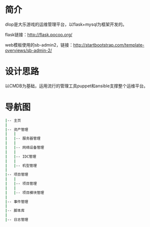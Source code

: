 # 简介
dlop是大乐游戏的运维管理平台，以flask+mysql为框架开发的。

flask链接：http://flask.pocoo.org/

web模板使用的sb-admin2，链接：http://startbootstrap.com/template-overviews/sb-admin-2/

# 设计思路
以CMDB为基础，运用流行的管理工具puppet和ansible支撑整个运维平台。


# 导航图

```bash
|-- 主页
|
|-- 资产管理
|   |
|   |-- 服务器管理
|   |
|   |-- 网络设备管理
|   |
|   |-- IDC管理
|   |
|   |-- 机型管理
|
|-- 项目管理
|   |
|   |-- 项目管理
|   |
|   |-- 项目模块管理
|
|-- 事件管理
|
|-- 脚本库
|
|-- 日志管理
```

